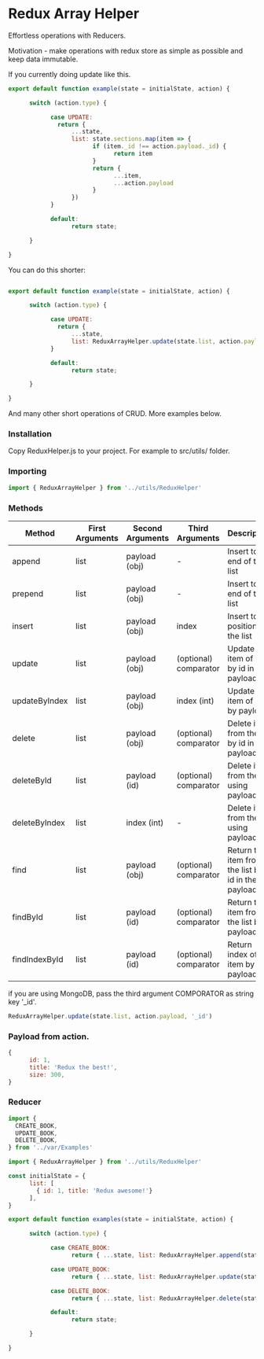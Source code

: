 # Redux Array Helper

Effortless operations with Reducers.

Motivation - make operations with redux store as simple as possible and keep data immutable.

If you currently doing update like this.

```javascript
export default function example(state = initialState, action) {

      switch (action.type) {

            case UPDATE: 
              return { 
                  ...state, 
                  list: state.sections.map(item => {
                        if (item._id !== action.payload._id) {
                              return item
                        }
                        return {
                              ...item,
                              ...action.payload
                        }
                  })
            }

            default:
                  return state;

      }

}
```

You can do this shorter:

```javascript

export default function example(state = initialState, action) {

      switch (action.type) {

            case UPDATE: 
              return { 
                  ...state, 
                  list: ReduxArrayHelper.update(state.list, action.payload)
            }

            default:
                  return state;

      }

}
```

And many other short operations of CRUD. More examples below.

### Installation

Copy ReduxHelper.js to your project. For example to src/utils/ folder.

### Importing

```javascript
import { ReduxArrayHelper } from '../utils/ReduxHelper'
```

### Methods 

| Method | First Arguments | Second Arguments | Third Arguments | Description |
| ------ | ------ | ------ | ------ | ------ |
| append | list | payload (obj) | - | Insert to the end of the list |
| prepend | list | payload (obj) | - | Insert to the end of the list |
| insert | list | payload (obj) | index | Insert to position of the list |
| update | list | payload (obj) | (optional) comparator | Update item of list by id in the payload |
| updateByIndex | list | payload (obj) | index (int) | Update item of list by payload |
| delete | list | payload (obj) | (optional) comparator | Delete item from the list by id in the payload |
| deleteById | list | payload (id) | (optional) comparator | Delete item from the list using payload |
| deleteByIndex | list | index (int) | - | Delete item from the list using payload |
| find | list | payload (obj) | (optional) comparator | Return the item from the list by id in the payload |
| findById | list | payload (id) | (optional) comparator | Return the item from the list by payload|
| findIndexById | list | payload (id) | (optional) comparator | Return index of item by payload |

if you are using MongoDB, pass the third argument COMPORATOR as string key '_id'.

```javascript
ReduxArrayHelper.update(state.list, action.payload, '_id')
```

### Payload from action.

```javascript
{
      id: 1,
      title: 'Redux the best!',
      size: 300,
}
```

### Reducer

```javascript
import {
  CREATE_BOOK,
  UPDATE_BOOK,
  DELETE_BOOK,
} from '../var/Examples'

import { ReduxArrayHelper } from '../utils/ReduxHelper'

const initialState = {
      list: [
        { id: 1, title: 'Redux awesome!'}
      ],
}

export default function examples(state = initialState, action) {

      switch (action.type) {

            case CREATE_BOOK: 
                  return { ...state, list: ReduxArrayHelper.append(state.list, action.payload) }

            case UPDATE_BOOK: 
                  return { ...state, list: ReduxArrayHelper.update(state.list, action.payload) }

            case DELETE_BOOK: 
                  return { ...state, list: ReduxArrayHelper.delete(state.list, action.payload) }

            default:
                  return state;

      }

}
```